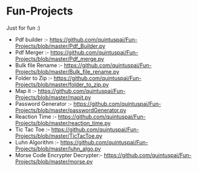 # **Fun-Projects**
Just for fun :)

* Pdf builder :- https://github.com/quintuspai/Fun-Projects/blob/master/Pdf_Builder.py
* Pdf Merger :- https://github.com/quintuspai/Fun-Projects/blob/master/Pdf_merge.py
* Bulk file Rename :- https://github.com/quintuspai/Fun-Projects/blob/master/Bulk_file_rename.py
* Folder to Zip :- https://github.com/quintuspai/Fun-Projects/blob/master/folder_to_zip.py
* Map it :- https://github.com/quintuspai/Fun-Projects/blob/master/mapit.py
* Password Generator :- https://github.com/quintuspai/Fun-Projects/blob/master/passwordGenerator.py
* Reaction Time :- https://github.com/quintuspai/Fun-Projects/blob/master/reaction_time.py
* Tic Tac Toe :- https://github.com/quintuspai/Fun-Projects/blob/master/TicTacToe.py
* Luhn Algorithm :- https://github.com/quintuspai/Fun-Projects/blob/master/luhn_algo.py
* Morse Code Encrypter Decrypter:- https://github.com/quintuspai/Fun-Projects/blob/master/morse.py
